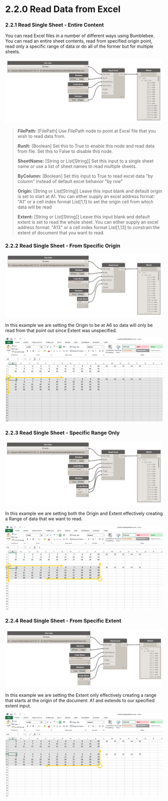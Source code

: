 # 2.2.0 Read Data from Excel

### 2.2.1 Read Single Sheet - Entire Content

You can read Excel files in a number of different ways using Bumblebee. You can read an entire sheet contents, read from specified origin point, read only a specific range of data or do all of the former but for multiple sheets.

![](readExcel.png)

<blockquote>
<p><b> FilePath:</b> [FilePath] Use FilePath node to point at Excel file that you wish to read data from. </p>

<p><b> RunIt:</b> [Boolean] Set this to True to enable this node and read data from file. Set this to False to disable this node. </p>

<p><b> SheetName:</b> [String or List[String]] Set this input to a single sheet name or use a list of sheet names to read multiple sheets.</p>

<p><b> ByColumn:</b> [Boolean] Set this input to True to read excel data "by column" instead of default excel behavior "by row" </p>

<p><b> Origin:</b> [String or List[String]] Leave this input blank and default origin is set to start at A1. You can either supply an excel address format: "A1" or a cell index format List[1,1] to set the origin cell from which data will be read </p>

<p><b> Extent:</b> [String or List[String]] Leave this input blank and default extent is set to read the whole sheet. You can either supply an excel address format: "A13" or a cell index format List[1,13] to constrain the extent of document that you want to read.</p>
</blockquote>

### 2.2.2 Read Single Sheet - From Specific Origin

![](readExcel2.png)

In this example we are setting the Origin to be at A6 so data will only be read from that point out since Extent was unspecified. 

![](readExcel1.png)

### 2.2.3 Read Single Sheet - Specific Range Only

![](readExcel3.png)

In this example we are setting both the Origin and Extent effectively creating a Range of data that we want to read.

![](readExcel4.png)

### 2.2.4 Read Single Sheet - From Specific Extent

![](readExcel5.png)

In this example we are setting the Extent only effectively creating a range that starts at the origin of the document: A1 and extends to our specified extent input. 

![](readExcel6.png)

